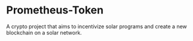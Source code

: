 # Prometheus-Token
A crypto project that aims to incentivize solar programs and create a new blockchain on a solar network.

